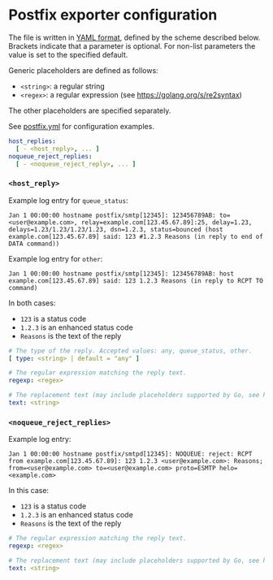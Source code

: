 # Postfix exporter configuration

The file is written in [YAML format](http://en.wikipedia.org/wiki/YAML), defined by the scheme described below.
Brackets indicate that a parameter is optional.
For non-list parameters the value is set to the specified default.

Generic placeholders are defined as follows:

* `<string>`: a regular string
* `<regex>`: a regular expression (see https://golang.org/s/re2syntax)

The other placeholders are specified separately.

See [postfix.yml](exporter/testdata/postfix.yml) for configuration examples.

```yml
host_replies:
  [ - <host_reply>, ... ]
noqueue_reject_replies:
  [ - <noqueue_reject_reply>, ... ]
```

### `<host_reply>`

Example log entry for `queue_status`:

```
Jan 1 00:00:00 hostname postfix/smtp[12345]: 123456789AB: to=<user@example.com>, relay=example.com[123.45.67.89]:25, delay=1.23, delays=1.23/1.23/1.23/1.23, dsn=1.2.3, status=bounced (host example.com[123.45.67.89] said: 123 #1.2.3 Reasons (in reply to end of DATA command))
```

Example log entry for `other`:

```
Jan 1 00:00:00 hostname postfix/smtp[12345]: 123456789AB: host example.com[123.45.67.89] said: 123 1.2.3 Reasons (in reply to RCPT TO command)
```

In both cases:

* `123` is a status code
* `1.2.3` is an enhanced status code
* `Reasons` is the text of the reply

```yml
# The type of the reply. Accepted values: any, queue_status, other.
[ type: <string> | default = "any" ]

# The regular expression matching the reply text.
regexp: <regex>

# The replacement text (may include placeholders supported by Go, see https://pkg.go.dev/regexp#Regexp.Expand).
text: <string>
```

### `<noqueue_reject_replies>`

Example log entry:

```
Jan 1 00:00:00 hostname postfix/smtpd[12345]: NOQUEUE: reject: RCPT from example.com[123.45.67.89]: 123 1.2.3 <user@example.com>: Reasons; from=<user@example.com> to=<user@example.com> proto=ESMTP helo=<example.com>
```

In this case:

* `123` is a status code
* `1.2.3` is an enhanced status code
* `Reasons` is the text of the reply

```yml
# The regular expression matching the reply text.
regexp: <regex>

# The replacement text (may include placeholders supported by Go, see https://pkg.go.dev/regexp#Regexp.Expand).
text: <string>
```
